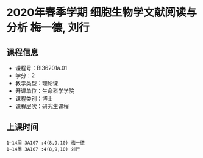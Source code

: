 # 2020年春季学期 细胞生物学文献阅读与分析 梅一德, 刘行






## 课程信息

- 课程号：BI36201a.01
- 学分：2
- 教学类型：理论课
- 开课单位：生命科学学院
- 课程类别：博士
- 课程层次：研究生课程

## 上课时间

```
1~14周 3A107 :4(8,9,10) 梅一德
1~14周 3A107 :4(8,9,10) 刘行
```

